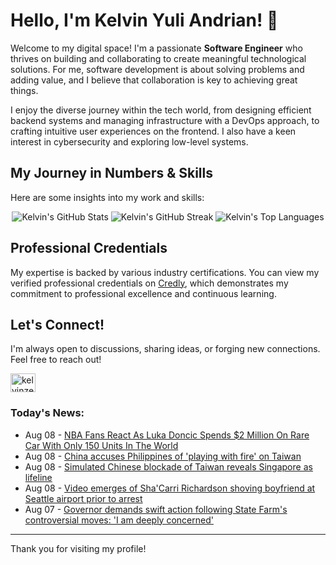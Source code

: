 # Hello, I'm Kelvin Yuli Andrian! 👋

Welcome to my digital space! I'm a passionate **Software Engineer** who thrives on building and collaborating to create meaningful technological solutions. For me, software development is about solving problems and adding value, and I believe that collaboration is key to achieving great things.

I enjoy the diverse journey within the tech world, from designing efficient backend systems and managing infrastructure with a DevOps approach, to crafting intuitive user experiences on the frontend. I also have a keen interest in cybersecurity and exploring low-level systems.

## My Journey in Numbers & Skills

Here are some insights into my work and skills:

<p align="center">
  <img src="https://github-readme-stats.vercel.app/api?username=kelvinzer0&show_icons=true&theme=radical" alt="Kelvin's GitHub Stats" />
  <img src="https://github-readme-streak-stats.herokuapp.com/?user=kelvinzer0&theme=radical" alt="Kelvin's GitHub Streak" />
  <img src="https://github-readme-stats.vercel.app/api/top-langs/?username=kelvinzer0&layout=compact&theme=radical" alt="Kelvin's Top Languages" />
</p>

## Professional Credentials

My expertise is backed by various industry certifications. You can view my verified professional credentials on [Credly](https://www.credly.com/users/kelvin-yuli-andrian/badges), which demonstrates my commitment to professional excellence and continuous learning.

## Let's Connect!

I'm always open to discussions, sharing ideas, or forging new connections. Feel free to reach out!

<p align="left">
    <a href="https://linkedin.com/in/kelvinzero" target="blank"><img align="center" src="https://cdn.jsdelivr.net/npm/simple-icons@3.0.1/icons/linkedin.svg" alt="kelvinzero" height="30" width="40" /></a>
</p>

### Today's News:

<!-- feed start -->
- Aug 08 - [NBA Fans React As Luka Doncic Spends $2 Million On Rare Car With Only 150 Units In The World](https://sports.yahoo.com/article/nba-fans-react-luka-doncic-045335658.html)
- Aug 08 - [China accuses Philippines of 'playing with fire' on Taiwan](https://www.yahoo.com/news/articles/china-accuses-philippines-playing-fire-034521700.html)
- Aug 08 - [Simulated Chinese blockade of Taiwan reveals Singapore as lifeline](https://www.yahoo.com/news/articles/simulated-chinese-blockade-taiwan-reveals-020419820.html)
- Aug 08 - [Video emerges of Sha'Carri Richardson shoving boyfriend at Seattle airport prior to arrest](https://sports.yahoo.com/olympics/article/video-emerges-of-shacarri-richardson-shoving-boyfriend-at-seattle-airport-prior-to-arrest-002810443.html)
- Aug 07 - [Governor demands swift action following State Farm's controversial moves: 'I am deeply concerned'](https://www.yahoo.com/news/articles/governor-demands-swift-action-following-234500778.html)
<!-- feed end -->

---

Thank you for visiting my profile!